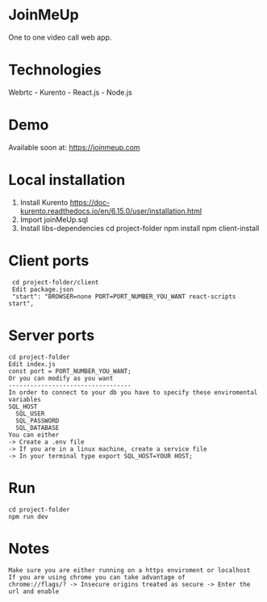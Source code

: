# JoinMeUp
One to one video call web app.

# Technologies
Webrtc - Kurento - React.js - Node.js

# Demo
Available soon at: https://joinmeup.com

# Local installation
  1. Install Kurento
     https://doc-kurento.readthedocs.io/en/6.15.0/user/installation.html
  2. Import joinMeUp.sql
  3. Install libs-dependencies
     cd project-folder
     npm install
     npm client-install
     
# Client ports
     cd project-folder/client
     Edit package.json
     "start": "BROWSER=none PORT=PORT_NUMBER_YOU_WANT react-scripts start",
# Server ports
    cd project-folder
    Edit index.js
    const port = PORT_NUMBER_YOU_WANT;
    Or you can modify as you want
    ----------------------------------
    In order to connect to your db you have to specify these enviromental variables
    SQL_HOST
	  SQL_USER
	  SQL_PASSWORD
	  SQL_DATABASE
    You can either
    -> Create a .env file
    -> If you are in a linux machine, create a service file
    -> In your terminal type export SQL_HOST=YOUR HOST;
# Run
    cd project-folder
    npm run dev
# Notes
    Make sure you are either running on a https enviroment or localhost
    If you are using chrome you can take advantage of
    chrome://flags/? -> Insecure origins treated as secure -> Enter the url and enable
    
